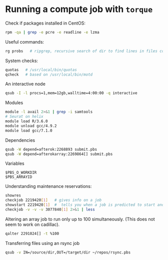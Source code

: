 # Running a compute job with `torque`

Check if packages installed in CentOS:
```bash
rpm -qa | grep -e pcre -e readline -e lzma
```

Useful commands:
```bash
rg probs   # ripgrep, recursive search of dir to find lines in files containing "probs"
```

System checks:
```bash
quotas   # /usr/local/bin/quotas
qcheck   # based on /usr/local/bin/motd
```

An interactive node
```bash
qsub -I -l procs=1,mem=12gb,walltime=4:00:00 -q interactive
```

Modules
```bash
module -l avail 2>&1 | grep -i samtools
# Seurat on helix
module load R/3.6.0
module unload gcc/4.9.2
module load gcc/7.1.0
```

Dependencies
```bash
qsub -W depend=afterok:2268893 submit.pbs
qsub -W depend=afterokarray:2269864[] submit.pbs
```

Variables
```
$PBS_O_WORKDIR
$PBS_ARRAYID
```

Understanding maintenance reservations:
```bash
showres
checkjob 2219420[1]   # gives info on a job
showstart 2219420[1]  #  tells you when a job is predicted to start and finish
checkjob -v -v -v 3077840[1] 2>&1 | less
```

Altering an array job to run only up to 100 simultaneously. 
(This does not seem to work on cadillac).
```bash
qalter 2291024[] -t %100
```

Transferring files using an rsync job
```bash
qsub -v IN=/source/dir,OUT=/target/dir ~/repos/rsync.pbs
```
